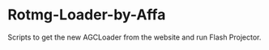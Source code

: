 Rotmg-Loader-by-Affa
====================

Scripts to get the new AGCLoader from the website and run Flash Projector.
